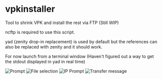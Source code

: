 # vpkinstaller
Tool to shrink VPK and install the rest via FTP (Still WIP)

ncftp is required to use this script.

yad (zenity drop-in replacement) is used by default but the references can also be replaced with zenity and it should work.

For now launch from a terminal window (Haven't figured out a way to get the stdout displayed in yad in real time)

![Prompt](http://i.imgur.com/TnJEnL6.png)
![File selection](http://i.imgur.com/gQUFLK6.png)
![IP Prompt](http://i.imgur.com/Wq08BXW.png)
![Transfer message](http://i.imgur.com/7rEFOLv.png)
